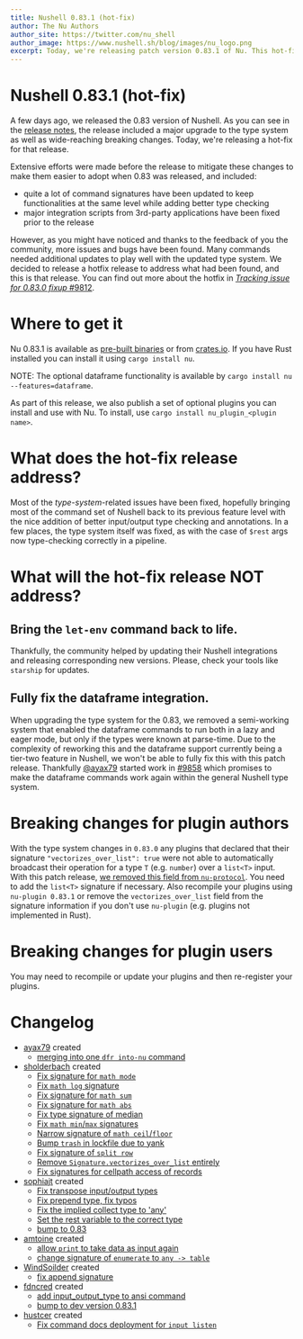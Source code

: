 ```yaml
---
title: Nushell 0.83.1 (hot-fix)
author: The Nu Authors
author_site: https://twitter.com/nu_shell
author_image: https://www.nushell.sh/blog/images/nu_logo.png
excerpt: Today, we're releasing patch version 0.83.1 of Nu. This hot-fix release aims to fix issues introduced by 0.83.0 and its type system changes.
---
```


# Nushell 0.83.1 (hot-fix)

A few days ago, we released the 0.83 version of Nushell. As you can see in
the [release notes][Nushell 0.83 notes], the release included a major upgrade to the type system
as well as wide-reaching breaking changes. Today, we're releasing a hot-fix for that release.

Extensive efforts were made before the release to mitigate these changes to make them easier to adopt
when 0.83 was released, and included:

- quite a lot of command signatures have been updated to keep functionalities at the same level
  while adding better type checking
- major integration scripts from 3rd-party applications have been fixed prior to the release

However, as you might have noticed and thanks to the feedback of you the community, more issues and
bugs have been found. Many commands needed additional updates to play well with the updated type system.
We decided to release a hotfix release to address what had been found, and this is that release. You can
find out more about the hotfix in [_Tracking issue for 0.83.0 fixup_ #9812][#9812].

# Where to get it

Nu 0.83.1 is available as [pre-built binaries](https://github.com/nushell/nushell/releases/tag/0.83.1) or from [crates.io](https://crates.io/crates/nu). If you have Rust installed you can install it using `cargo install nu`.

NOTE: The optional dataframe functionality is available by `cargo install nu --features=dataframe`.

As part of this release, we also publish a set of optional plugins you can install and use with Nu. To install, use `cargo install nu_plugin_<plugin name>`.

# What does the hot-fix release address?

Most of the _type-system_-related issues have been fixed, hopefully bringing most of the command
set of Nushell back to its previous feature level with the nice addition of better input/output
type checking and annotations. In a few places, the type system itself was fixed, as with the case
of `$rest` args now type-checking correctly in a pipeline.

# What will the hot-fix release NOT address?

## Bring the `let-env` command back to life.

Thankfully, the community helped by updating their Nushell integrations and releasing corresponding new versions.
Please, check your tools like `starship` for updates.

## Fully fix the dataframe integration.

When upgrading the type system for the 0.83, we removed a semi-working system that enabled the dataframe commands to run both in a lazy and eager mode, but only if the types were known at parse-time.
Due to the complexity of reworking this and the dataframe support currently being a tier-two feature in Nushell, we won't be able to fully fix this with this patch release.
Thankfully [@ayax79](https://github.com/ayax79) started work in [#9858](https://github.com/nushell/nushell/pull/9858) which promises to make the dataframe commands work again within the general Nushell type system.

# Breaking changes for plugin authors

With the type system changes in `0.83.0` any plugins that declared that their signature `"vectorizes_over_list": true` were not able to automatically broadcast their operation for a type `T` (e.g. `number`) over a `list<T>` input.
With this patch release, [we removed this field from `nu-protocol`](https://github.com/nushell/nushell/pull/9777).
You need to add the `list<T>` signature if necessary.
Also recompile your plugins using `nu-plugin 0.83.1` or remove the `vectorizes_over_list` field from the signature information if you don't use `nu-plugin` (e.g. plugins not implemented in Rust).

# Breaking changes for plugin users

You may need to recompile or update your plugins and then re-register your plugins.

# Changelog

- [ayax79](https://github.com/ayax79) created
  - [merging into one `dfr into-nu` command](https://github.com/nushell/nushell/pull/9858)
- [sholderbach](https://github.com/sholderbach) created
  - [Fix signature for `math mode`](https://github.com/nushell/nushell/pull/9846)
  - [Fix `math log` signature](https://github.com/nushell/nushell/pull/9845)
  - [Fix signature for `math sum`](https://github.com/nushell/nushell/pull/9847)
  - [Fix signature for `math abs`](https://github.com/nushell/nushell/pull/9844)
  - [Fix type signature of median](https://github.com/nushell/nushell/pull/9843)
  - [Fix `math min`/`max` signatures](https://github.com/nushell/nushell/pull/9830)
  - [Narrow signature of `math ceil`/`floor`](https://github.com/nushell/nushell/pull/9836)
  - [Bump `trash` in lockfile due to yank](https://github.com/nushell/nushell/pull/9824)
  - [Fix signature of `split row`](https://github.com/nushell/nushell/pull/9829)
  - [Remove `Signature.vectorizes_over_list` entirely](https://github.com/nushell/nushell/pull/9777)
  - [Fix signatures for cellpath access of records](https://github.com/nushell/nushell/pull/9793)
- [sophiajt](https://github.com/sophiajt) created
  - [Fix transpose input/output types](https://github.com/nushell/nushell/pull/9842)
  - [Fix prepend type, fix typos](https://github.com/nushell/nushell/pull/9828)
  - [Fix the implied collect type to 'any'](https://github.com/nushell/nushell/pull/9827)
  - [Set the rest variable to the correct type](https://github.com/nushell/nushell/pull/9816)
  - [bump to 0.83](https://github.com/nushell/nushell/pull/9802)
- [amtoine](https://github.com/amtoine) created
  - [allow `print` to take data as input again](https://github.com/nushell/nushell/pull/9823)
  - [change signature of `enumerate` to `any -> table`](https://github.com/nushell/nushell/pull/9822)
- [WindSoilder](https://github.com/WindSoilder) created
  - [fix append signature](https://github.com/nushell/nushell/pull/9821)
- [fdncred](https://github.com/fdncred) created
  - [add input_output_type to ansi command](https://github.com/nushell/nushell/pull/9817)
  - [bump to dev version 0.83.1](https://github.com/nushell/nushell/pull/9811)
- [hustcer](https://github.com/hustcer) created
  - [Fix command docs deployment for `input listen`](https://github.com/nushell/nushell/pull/9805)

[Nushell 0.83]: https://github.com/nushell/nushell/releases/tag/0.83.0
[Nushell 0.83 notes]: https://www.nushell.sh/blog/2023-07-25-nushell_0_83.html
[input/output types]: https://www.nushell.sh/blog/2023-07-25-nushell_0_83.html#input-output-type-checking-and-annotations-sophiajt
[breaking changes]: https://www.nushell.sh/blog/2023-07-25-nushell_0_83.html#breaking-changes
[#9812]: https://github.com/nushell/nushell/issues/9812
